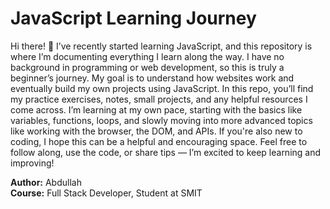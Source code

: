 # JavaScript Learning Journey <br />
Hi there! 👋 I’ve recently started learning JavaScript, and this repository is where I’m documenting everything I learn along the way. I have no background in programming or web development, so this is truly a beginner’s journey. My goal is to understand how websites work and eventually build my own projects using JavaScript. In this repo, you’ll find my practice exercises, notes, small projects, and any helpful resources I come across. I’m learning at my own pace, starting with the basics like variables, functions, loops, and slowly moving into more advanced topics like working with the browser, the DOM, and APIs. If you're also new to coding, I hope this can be a helpful and encouraging space. Feel free to follow along, use the code, or share tips — I’m excited to keep learning and improving!

**Author:** Abdullah  
**Course:** Full Stack Developer, Student at SMIT
